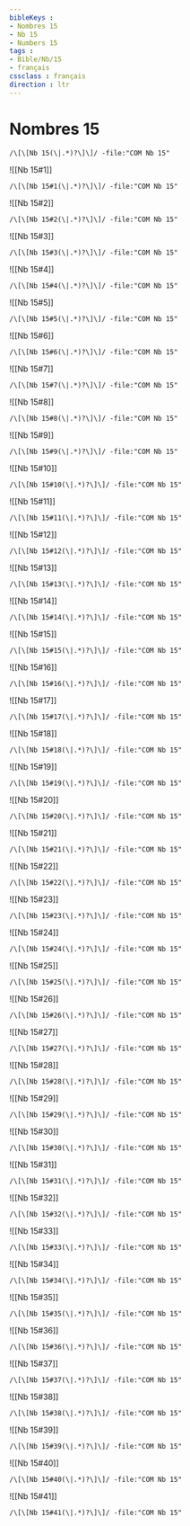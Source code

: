 ```yaml
---
bibleKeys : 
- Nombres 15
- Nb 15
- Numbers 15
tags : 
- Bible/Nb/15
- français
cssclass : français
direction : ltr
---
```


# Nombres 15

```query
/\[\[Nb 15(\|.*)?\]\]/ -file:"COM Nb 15"
```



![[Nb 15#1]]

```query
/\[\[Nb 15#1(\|.*)?\]\]/ -file:"COM Nb 15"
```

![[Nb 15#2]]

```query
/\[\[Nb 15#2(\|.*)?\]\]/ -file:"COM Nb 15"
```

![[Nb 15#3]]

```query
/\[\[Nb 15#3(\|.*)?\]\]/ -file:"COM Nb 15"
```

![[Nb 15#4]]

```query
/\[\[Nb 15#4(\|.*)?\]\]/ -file:"COM Nb 15"
```

![[Nb 15#5]]

```query
/\[\[Nb 15#5(\|.*)?\]\]/ -file:"COM Nb 15"
```

![[Nb 15#6]]

```query
/\[\[Nb 15#6(\|.*)?\]\]/ -file:"COM Nb 15"
```

![[Nb 15#7]]

```query
/\[\[Nb 15#7(\|.*)?\]\]/ -file:"COM Nb 15"
```

![[Nb 15#8]]

```query
/\[\[Nb 15#8(\|.*)?\]\]/ -file:"COM Nb 15"
```

![[Nb 15#9]]

```query
/\[\[Nb 15#9(\|.*)?\]\]/ -file:"COM Nb 15"
```

![[Nb 15#10]]

```query
/\[\[Nb 15#10(\|.*)?\]\]/ -file:"COM Nb 15"
```

![[Nb 15#11]]

```query
/\[\[Nb 15#11(\|.*)?\]\]/ -file:"COM Nb 15"
```

![[Nb 15#12]]

```query
/\[\[Nb 15#12(\|.*)?\]\]/ -file:"COM Nb 15"
```

![[Nb 15#13]]

```query
/\[\[Nb 15#13(\|.*)?\]\]/ -file:"COM Nb 15"
```

![[Nb 15#14]]

```query
/\[\[Nb 15#14(\|.*)?\]\]/ -file:"COM Nb 15"
```

![[Nb 15#15]]

```query
/\[\[Nb 15#15(\|.*)?\]\]/ -file:"COM Nb 15"
```

![[Nb 15#16]]

```query
/\[\[Nb 15#16(\|.*)?\]\]/ -file:"COM Nb 15"
```

![[Nb 15#17]]

```query
/\[\[Nb 15#17(\|.*)?\]\]/ -file:"COM Nb 15"
```

![[Nb 15#18]]

```query
/\[\[Nb 15#18(\|.*)?\]\]/ -file:"COM Nb 15"
```

![[Nb 15#19]]

```query
/\[\[Nb 15#19(\|.*)?\]\]/ -file:"COM Nb 15"
```

![[Nb 15#20]]

```query
/\[\[Nb 15#20(\|.*)?\]\]/ -file:"COM Nb 15"
```

![[Nb 15#21]]

```query
/\[\[Nb 15#21(\|.*)?\]\]/ -file:"COM Nb 15"
```

![[Nb 15#22]]

```query
/\[\[Nb 15#22(\|.*)?\]\]/ -file:"COM Nb 15"
```

![[Nb 15#23]]

```query
/\[\[Nb 15#23(\|.*)?\]\]/ -file:"COM Nb 15"
```

![[Nb 15#24]]

```query
/\[\[Nb 15#24(\|.*)?\]\]/ -file:"COM Nb 15"
```

![[Nb 15#25]]

```query
/\[\[Nb 15#25(\|.*)?\]\]/ -file:"COM Nb 15"
```

![[Nb 15#26]]

```query
/\[\[Nb 15#26(\|.*)?\]\]/ -file:"COM Nb 15"
```

![[Nb 15#27]]

```query
/\[\[Nb 15#27(\|.*)?\]\]/ -file:"COM Nb 15"
```

![[Nb 15#28]]

```query
/\[\[Nb 15#28(\|.*)?\]\]/ -file:"COM Nb 15"
```

![[Nb 15#29]]

```query
/\[\[Nb 15#29(\|.*)?\]\]/ -file:"COM Nb 15"
```

![[Nb 15#30]]

```query
/\[\[Nb 15#30(\|.*)?\]\]/ -file:"COM Nb 15"
```

![[Nb 15#31]]

```query
/\[\[Nb 15#31(\|.*)?\]\]/ -file:"COM Nb 15"
```

![[Nb 15#32]]

```query
/\[\[Nb 15#32(\|.*)?\]\]/ -file:"COM Nb 15"
```

![[Nb 15#33]]

```query
/\[\[Nb 15#33(\|.*)?\]\]/ -file:"COM Nb 15"
```

![[Nb 15#34]]

```query
/\[\[Nb 15#34(\|.*)?\]\]/ -file:"COM Nb 15"
```

![[Nb 15#35]]

```query
/\[\[Nb 15#35(\|.*)?\]\]/ -file:"COM Nb 15"
```

![[Nb 15#36]]

```query
/\[\[Nb 15#36(\|.*)?\]\]/ -file:"COM Nb 15"
```

![[Nb 15#37]]

```query
/\[\[Nb 15#37(\|.*)?\]\]/ -file:"COM Nb 15"
```

![[Nb 15#38]]

```query
/\[\[Nb 15#38(\|.*)?\]\]/ -file:"COM Nb 15"
```

![[Nb 15#39]]

```query
/\[\[Nb 15#39(\|.*)?\]\]/ -file:"COM Nb 15"
```

![[Nb 15#40]]

```query
/\[\[Nb 15#40(\|.*)?\]\]/ -file:"COM Nb 15"
```

![[Nb 15#41]]

```query
/\[\[Nb 15#41(\|.*)?\]\]/ -file:"COM Nb 15"
```

